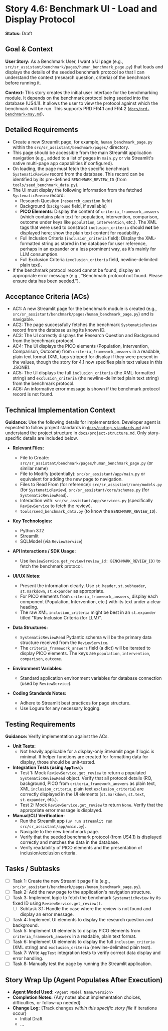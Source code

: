 # Story 4.6: Benchmark UI - Load and Display Protocol

**Status:** Draft

## Goal & Context

**User Story:** As a Benchmark User, I want a UI page (e.g., `src/sr_assistant/benchmark/pages/human_benchmark_page.py`) that loads and displays the details of the seeded benchmark protocol so that I can understand the context (research question, criteria) of the benchmark before running it.

**Context:** This story creates the initial user interface for the benchmarking module. It depends on the benchmark protocol being seeded into the database (US4.1). It allows the user to view the protocol against which the benchmark will be run. This supports PRD FR4.1 and FR4.2 ([`docs/prd-benchmark-may.md`](/docs/prd-benchmark-may.md)).

## Detailed Requirements

-   Create a new Streamlit page, for example, `human_benchmark_page.py` within the `src/sr_assistant/benchmark/pages/` directory.
-   This page should be accessible from the main Streamlit application navigation (e.g., added to a list of pages in `main.py` or via Streamlit's native multi-page app capabilities if configured).
-   On loading, the page must fetch the specific benchmark `SystematicReview` record from the database. This record can be identified by its pre-defined `BENCHMARK_REVIEW_ID` (from `tools/seed_benchmark_data.py`).
-   The UI must display the following information from the fetched `SystematicReview` record:
    - Research Question (`research_question` field)
    - Background (`background` field, if available)
    - **PICO Elements**: Display the content of `criteria_framework_answers` (which contains plain text for population, intervention, comparison, outcome under keys like `population`, `intervention`, etc.). The XML tags that were used to construct `inclusion_criteria` should **not** be displayed here; show the plain text content for readability.
    - Full Inclusion Criteria (`inclusion_criteria` field): Display the XML-formatted string as stored in the database for user reference, perhaps in an expander or a less prominent way, as it's mainly for LLM consumption.
    - Full Exclusion Criteria (`exclusion_criteria` field, newline-delimited plain text).
-   If the benchmark protocol record cannot be found, display an appropriate error message (e.g., "Benchmark protocol not found. Please ensure data has been seeded.").

## Acceptance Criteria (ACs)

- AC1: A new Streamlit page for the benchmark module is created (e.g., `src/sr_assistant/benchmark/pages/human_benchmark_page.py`) and is navigable.
- AC2: The page successfully fetches the benchmark `SystematicReview` record from the database using its known ID.
- AC3: The UI correctly displays the Research Question and Background from the benchmark protocol.
- AC4: The UI displays the PICO elements (Population, Intervention, Comparison, Outcome) from `criteria_framework_answers` in a readable, plain text format (XML tags stripped for display if they were present in the values, though the story for 4.1 now specifies plain text values in this JSONB).
- AC5: The UI displays the full `inclusion_criteria` (the XML-formatted string) and `exclusion_criteria` (the newline-delimited plain text string) from the benchmark protocol.
- AC6: An informative error message is shown if the benchmark protocol record is not found.

## Technical Implementation Context

**Guidance:** Use the following details for implementation. Developer agent is expected to follow project standards in [`docs/coding-standards.md`](/docs/coding-standards.md) and understand the project structure in [`docs/project-structure.md`](/docs/project-structure.md). Only story-specific details are included below.

-   **Relevant Files:**
    - File to Create: `src/sr_assistant/benchmark/pages/human_benchmark_page.py` (or similar name)
    - File to Modify (potentially): `src/sr_assistant/app/main.py` or equivalent for adding the new page to navigation.
    - Files to Read From (for reference): `src/sr_assistant/core/models.py` (for `SystematicReview`), `src/sr_assistant/core/schemas.py` (for `SystematicReviewRead`).
    - Interaction with: `src/sr_assistant/app/services.py` (specifically `ReviewService` to fetch the review).
    - `tools/seed_benchmark_data.py` (to know the `BENCHMARK_REVIEW_ID`).

-   **Key Technologies:**
    - Python 3.12
    - Streamlit
    - SQLModel (via `ReviewService`)

-   **API Interactions / SDK Usage:**
    - Use `ReviewService.get_review(review_id: BENCHMARK_REVIEW_ID)` to fetch the benchmark protocol.

-   **UI/UX Notes:**
    - Present the information clearly. Use `st.header`, `st.subheader`, `st.markdown`, `st.expander` as appropriate.
    - For PICO elements from `criteria_framework_answers`, display each component (Population, Intervention, etc.) with its text under a clear heading.
    - The raw XML `inclusion_criteria` might be best in an `st.expander` titled "Raw Inclusion Criteria (for LLM)".

-   **Data Structures:**
    - `SystematicReviewRead` Pydantic schema will be the primary data structure received from the `ReviewService`.
    - The `criteria_framework_answers` field (a dict) will be iterated to display PICO elements. The keys are `population`, `intervention`, `comparison`, `outcome`.

-   **Environment Variables:**
    - Standard application environment variables for database connection (used by `ReviewService`).

-   **Coding Standards Notes:**
    - Adhere to Streamlit best practices for page structure.
    - Use Loguru for any necessary logging.

## Testing Requirements

**Guidance:** Verify implementation against the ACs.

-   **Unit Tests:**
    - Not heavily applicable for a display-only Streamlit page if logic is minimal. If helper functions are created for formatting data for display, those should be unit-tested.
-   **Integration Tests (using `AppTest`):**
    - Test 1: Mock `ReviewService.get_review` to return a populated `SystematicReviewRead` object. Verify that all protocol details (RQ, background, PICO from `criteria_framework_answers` as plain text, XML `inclusion_criteria`, plain text `exclusion_criteria`) are correctly displayed in the UI elements (`st.markdown`, `st.text`, `st.expander`, etc.).
    - Test 2: Mock `ReviewService.get_review` to return `None`. Verify that the appropriate error message is displayed.
-   **Manual/CLI Verification:**
    - Run the Streamlit app (`uv run streamlit run src/sr_assistant/app/main.py`).
    - Navigate to the new benchmark page.
    - Verify that the seeded benchmark protocol (from US4.1) is displayed correctly and matches the data in the database.
    - Verify readability of PICO elements and the presentation of inclusion/exclusion criteria.

## Tasks / Subtasks

-   [ ] Task 1: Create the new Streamlit page file (e.g., `src/sr_assistant/benchmark/pages/human_benchmark_page.py`).
-   [ ] Task 2: Add the new page to the application's navigation structure.
-   [ ] Task 3: Implement logic to fetch the benchmark `SystematicReview` by its fixed ID using `ReviewService.get_review()`.
    - [ ] Subtask 3.1: Handle the case where the review is not found and display an error message.
-   [ ] Task 4: Implement UI elements to display the research question and background.
-   [ ] Task 5: Implement UI elements to display PICO elements from `criteria_framework_answers` in a readable, plain text format.
-   [ ] Task 6: Implement UI elements to display the full `inclusion_criteria` (XML string) and `exclusion_criteria` (newline-delimited plain text).
-   [ ] Task 7: Write `AppTest` integration tests to verify correct data display and error handling.
-   [ ] Task 8: Manually test the page by running the Streamlit application.

## Story Wrap Up (Agent Populates After Execution)

-   **Agent Model Used:** `<Agent Model Name/Version>`
-   **Completion Notes:** {Any notes about implementation choices, difficulties, or follow-up needed}
-   **Change Log:** {Track changes _within this specific story file_ if iterations occur}
    - Initial Draft
    - ...
